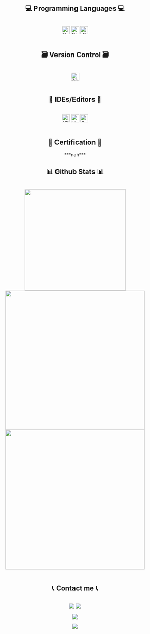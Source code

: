 <h2 align="center">💻 Programming Languages 💻</h2>
<br>
<div align="center">
    <div>
        <img src="https://img.shields.io/badge/python-3670A0?style=for-the-badge&logo=python&logoColor=ffdd54" alt="Python" height="25" />
        <img src="https://img.shields.io/badge/c++-%2300599C.svg?style=for-the-badge&logo=c%2B%2B&logoColor=white" alt="C++" height="25" />
        <img src="https://img.shields.io/badge/c-%2300599C.svg?style=for-the-badge&logo=c&logoColor=white" alt="C" height="25" />
    </div>
</div>
<br>

<h2 align="center">🗃 Version Control 🗃</h2>
<br>
<div align="center">
    <div>
        <img src="https://img.shields.io/badge/github-%23121011.svg?style=for-the-badge&logo=github&logoColor=white" alt="Github" height="25" />
    </div>
<br>

<h2 align="center">🧰 IDEs/Editors 🧰</h2>
<br>
<div align="center">
    <div>
        <img src="https://img.shields.io/badge/Visual%20Studio%20Code-0078d7.svg?style=for-the-badge&logo=visual-studio-code&logoColor=white" alt="VSCode" height="25" />
        <img src="https://img.shields.io/badge/Visual%20Studio-5C2D91.svg?style=for-the-badge&logo=visual-studio&logoColor=white" alt="Visual studio" height="25" />
        <img src="https://img.shields.io/badge/sublime_text-%23575757.svg?style=for-the-badge&logo=sublime-text&logoColor=important" alt="SublimeText" height="25" />
    </div>
</div>
<br>

<h2 align="center">📜 Certification 📜</h2>
***nah***

<h2 align="center">📊 Github Stats 📊</h2>
<br>
<div align="center">
    <img width="315" src="https://github-readme-stats.vercel.app/api/top-langs/?username=truonghienminh&layout=compact&theme=algolia"/>
    <img width="434" src="https://github-readme-stats.vercel.app/api?username=truonghienminh&show_icons=true&theme=radical" />
    <img width="434" src="https://github-readme-stats.vercel.app/api?username=truonghienminh&hide=contribs,prs&theme=synthwave" />
</div>
<br>

<h2 align="center">📞 Contact me 📞</h2>
<br>
<div align="center">
    <a href="https://www.facebook.com/truonghienminh2006/" target="top"><img src="https://img.shields.io/badge/Facebook-%231877F2.svg?style=for-the-badge&logo=Facebook&logoColor=white"></a>
    <a href="mailto:truonghienminh2006@gmail.com" target="blank"><img src="https://img.shields.io/badge/Gmail-D14836?style=for-the-badge&logo=gmail&logoColor=white"></a>
</div>

![](https://komarev.com/ghpvc/?username=truonghienminh&style=plastic&color=brightgreen)

<div align="center">
    <img src="https://raw.githubusercontent.com/rodrigograca31/rodrigograca31/master/matrix.svg">
</div>
